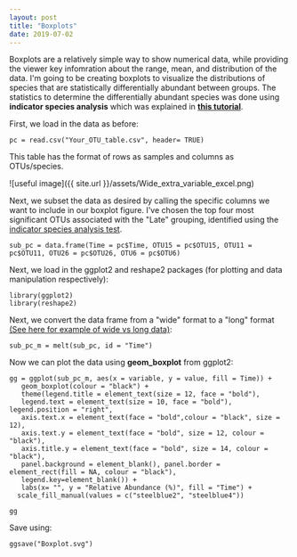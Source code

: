```yaml
---
layout: post
title: "Boxplots"
date: 2019-07-02
---
```



Boxplots are a relatively simple way to show numerical data, while providing the viewer key infomration about the range, mean, and distribution of the data. I'm going to be creating boxplots to visualize the distributions of species that are statistically differentially abundant between groups. The statistics to determine the differentially abundant species was done using <b>indicator species analysis</b> which was explained in <b>[this tutorial](https://jkzorz.github.io/2019/07/02/Indicator-species-analysis.html)</b>.

First, we load in the data as before: 

```
pc = read.csv("Your_OTU_table.csv", header= TRUE)
```

This table has the format of rows as samples and columns as OTUs/species. 

![useful image]({{ site.url }}/assets/Wide_extra_variable_excel.png)

Next, we subset the data as desired by calling the specific columns we want to include in our boxplot figure. I've chosen the top four most significant OTUs associated with the "Late" grouping, identified using the [indicator species analysis test](https://jkzorz.github.io/2019/07/02/Indicator-species-analysis.html).

```
sub_pc = data.frame(Time = pc$Time, OTU15 = pc$OTU15, OTU11 = pc$OTU11, OTU26 = pc$OTU26, OTU6 = pc$OTU6) 
```

Next, we load in the ggplot2 and reshape2 packages (for plotting and data manipulation respectively): 

 ```
 library(ggplot2)
 library(reshape2)
 ```

Next, we convert the data frame from a "wide" format to a "long" format [(See here for example of wide vs long data)](https://jkzorz.github.io/2019/06/05/stacked-bar-plots.html): 

```
sub_pc_m = melt(sub_pc, id = "Time")
```

Now we can plot the data using <b>geom_boxplot</b> from ggplot2: 

```
gg = ggplot(sub_pc_m, aes(x = variable, y = value, fill = Time)) + 
   geom_boxplot(colour = "black") +     
   theme(legend.title = element_text(size = 12, face = "bold"),
   legend.text = element_text(size = 10, face = "bold"), legend.position = "right", 
   axis.text.x = element_text(face = "bold",colour = "black", size = 12), 
   axis.text.y = element_text(face = "bold", size = 12, colour = "black"), 
   axis.title.y = element_text(face = "bold", size = 14, colour = "black"),
   panel.background = element_blank(), panel.border = element_rect(fill = NA, colour = "black"), 
   legend.key=element_blank()) + 
   labs(x= "", y = "Relative Abundance (%)", fill = "Time") + 
  scale_fill_manual(values = c("steelblue2", "steelblue4"))

gg
```


Save using: 
```
ggsave("Boxplot.svg")
```

